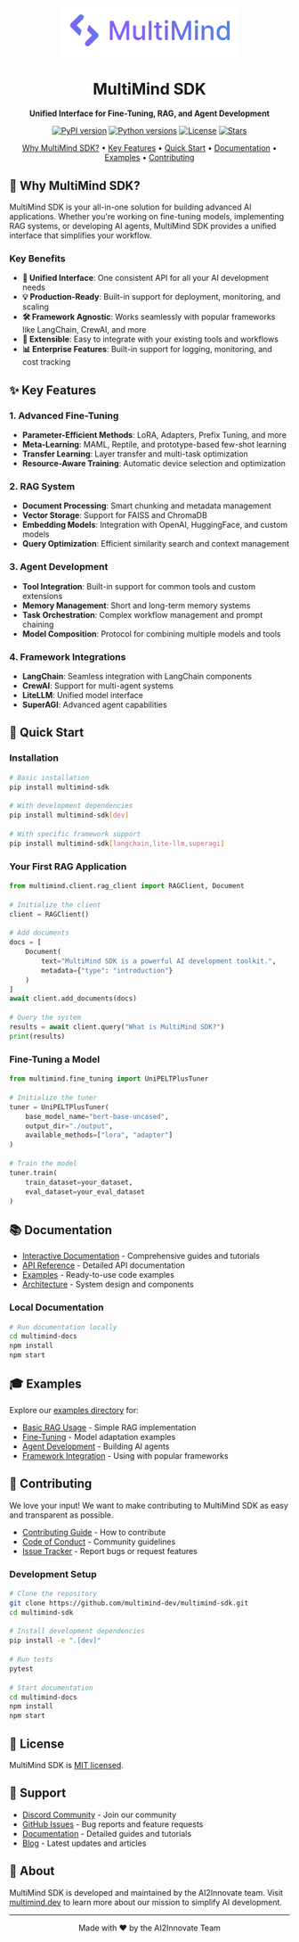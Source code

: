 <!-- Logo -->
<p align="center">
  <img src="assets/Logo with name-final2.png" alt="MultiMind SDK Logo" width="320"/>
</p>

<h1 align="center">MultiMind SDK</h1>

<p align="center">
  <strong>Unified Interface for Fine-Tuning, RAG, and Agent Development</strong>
</p>

<p align="center">
  <a href="https://pypi.org/project/multimind-sdk/"><img src="https://img.shields.io/pypi/v/multimind-sdk.svg" alt="PyPI version"></a>
  <a href="https://pypi.org/project/multimind-sdk/"><img src="https://img.shields.io/pypi/pyversions/multimind-sdk.svg" alt="Python versions"></a>
  <a href="https://github.com/multimind-dev/multimind-sdk/blob/main/LICENSE"><img src="https://img.shields.io/github/license/multimind-dev/multimind-sdk.svg" alt="License"></a>
  <a href="https://github.com/multimind-dev/multimind-sdk/stargazers"><img src="https://img.shields.io/github/stars/multimind-dev/multimind-sdk.svg" alt="Stars"></a>
</p>

<p align="center">
  <a href="#-why-multimind-sdk">Why MultiMind SDK?</a> •
  <a href="#-key-features">Key Features</a> •
  <a href="#-quick-start">Quick Start</a> •
  <a href="#-documentation">Documentation</a> •
  <a href="#-examples">Examples</a> •
  <a href="#-contributing">Contributing</a>
</p>

## 🎯 Why MultiMind SDK?

MultiMind SDK is your all-in-one solution for building advanced AI applications. Whether you're working on fine-tuning models, implementing RAG systems, or developing AI agents, MultiMind SDK provides a unified interface that simplifies your workflow.

### Key Benefits

- **🚀 Unified Interface**: One consistent API for all your AI development needs
- **💡 Production-Ready**: Built-in support for deployment, monitoring, and scaling
- **🛠️ Framework Agnostic**: Works seamlessly with popular frameworks like LangChain, CrewAI, and more
- **🔌 Extensible**: Easy to integrate with your existing tools and workflows
- **📊 Enterprise Features**: Built-in support for logging, monitoring, and cost tracking

## ✨ Key Features

### 1. Advanced Fine-Tuning
- **Parameter-Efficient Methods**: LoRA, Adapters, Prefix Tuning, and more
- **Meta-Learning**: MAML, Reptile, and prototype-based few-shot learning
- **Transfer Learning**: Layer transfer and multi-task optimization
- **Resource-Aware Training**: Automatic device selection and optimization

### 2. RAG System
- **Document Processing**: Smart chunking and metadata management
- **Vector Storage**: Support for FAISS and ChromaDB
- **Embedding Models**: Integration with OpenAI, HuggingFace, and custom models
- **Query Optimization**: Efficient similarity search and context management

### 3. Agent Development
- **Tool Integration**: Built-in support for common tools and custom extensions
- **Memory Management**: Short and long-term memory systems
- **Task Orchestration**: Complex workflow management and prompt chaining
- **Model Composition**: Protocol for combining multiple models and tools

### 4. Framework Integrations
- **LangChain**: Seamless integration with LangChain components
- **CrewAI**: Support for multi-agent systems
- **LiteLLM**: Unified model interface
- **SuperAGI**: Advanced agent capabilities

## 🚀 Quick Start

### Installation

```bash
# Basic installation
pip install multimind-sdk

# With development dependencies
pip install multimind-sdk[dev]

# With specific framework support
pip install multimind-sdk[langchain,lite-llm,superagi]
```

### Your First RAG Application

```python
from multimind.client.rag_client import RAGClient, Document

# Initialize the client
client = RAGClient()

# Add documents
docs = [
    Document(
        text="MultiMind SDK is a powerful AI development toolkit.",
        metadata={"type": "introduction"}
    )
]
await client.add_documents(docs)

# Query the system
results = await client.query("What is MultiMind SDK?")
print(results)
```

### Fine-Tuning a Model

```python
from multimind.fine_tuning import UniPELTPlusTuner

# Initialize the tuner
tuner = UniPELTPlusTuner(
    base_model_name="bert-base-uncased",
    output_dir="./output",
    available_methods=["lora", "adapter"]
)

# Train the model
tuner.train(
    train_dataset=your_dataset,
    eval_dataset=your_eval_dataset
)
```

## 📚 Documentation

- [Interactive Documentation](https://multimind.dev/docs) - Comprehensive guides and tutorials
- [API Reference](https://multimind.dev/docs/api) - Detailed API documentation
- [Examples](https://multimind.dev/docs/examples) - Ready-to-use code examples
- [Architecture](https://multimind.dev/docs/architecture) - System design and components

### Local Documentation

```bash
# Run documentation locally
cd multimind-docs
npm install
npm start
```

## 🎓 Examples

Explore our [examples directory](examples/) for:

- [Basic RAG Usage](examples/rag_basic.py) - Simple RAG implementation
- [Fine-Tuning](examples/fine_tuning.py) - Model adaptation examples
- [Agent Development](examples/agent_basic.py) - Building AI agents
- [Framework Integration](examples/langchain_integration.py) - Using with popular frameworks

## 🤝 Contributing

We love your input! We want to make contributing to MultiMind SDK as easy and transparent as possible.

- [Contributing Guide](CONTRIBUTING.md) - How to contribute
- [Code of Conduct](CODE_OF_CONDUCT.md) - Community guidelines
- [Issue Tracker](https://github.com/multimind-dev/multimind-sdk/issues) - Report bugs or request features

### Development Setup

```bash
# Clone the repository
git clone https://github.com/multimind-dev/multimind-sdk.git
cd multimind-sdk

# Install development dependencies
pip install -e ".[dev]"

# Run tests
pytest

# Start documentation
cd multimind-docs
npm install
npm start
```

## 📝 License

MultiMind SDK is [MIT licensed](LICENSE).

## 🌟 Support

- [Discord Community](https://discord.gg/multimind) - Join our community
- [GitHub Issues](https://github.com/multimind-dev/multimind-sdk/issues) - Bug reports and feature requests
- [Documentation](https://multimind.dev/docs) - Detailed guides and tutorials
- [Blog](https://multimind.dev/blog) - Latest updates and articles

## 📣 About

MultiMind SDK is developed and maintained by the AI2Innovate team. Visit [multimind.dev](https://www.multimind.dev) to learn more about our mission to simplify AI development.

---

<p align="center">
  Made with ❤️ by the AI2Innovate Team
</p>
